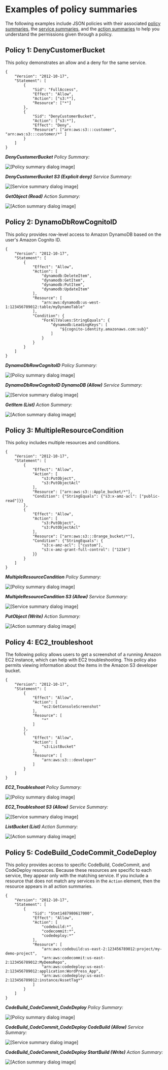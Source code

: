 # Examples of policy summaries<a name="access_policies_policy-summary-examples"></a>

The following examples include JSON policies with their associated [policy summaries](access_policies_understand-policy-summary.md), the [service summaries](access_policies_understand-service-summary.md), and the [action summaries](access_policies_understand-action-summary.md) to help you understand the permissions given through a policy\.

## Policy 1: DenyCustomerBucket<a name="example1"></a>

This policy demonstrates an allow and a deny for the same service\.

```
{
    "Version": "2012-10-17",
    "Statement": [
        {
            "Sid": "FullAccess",
            "Effect": "Allow",
            "Action": ["s3:*"],
            "Resource": ["*"]
        },
        {
            "Sid": "DenyCustomerBucket",
            "Action": ["s3:*"],
            "Effect": "Deny",
            "Resource": ["arn:aws:s3:::customer", "arn:aws:s3:::customer/*" ]
        }
    ]
}
```

***DenyCustomerBucket** Policy Summary:*

![\[Policy summary dialog image\]](http://docs.aws.amazon.com/IAM/latest/UserGuide/images/policies-summary-example1-dialog.png)

***DenyCustomerBucket S3 \(Explicit deny\)** Service Summary:*

![\[Service summary dialog image\]](http://docs.aws.amazon.com/IAM/latest/UserGuide/images/policies-summary-action-example1-dialog.png)

***GetObject \(Read\)** Action Summary:*

![\[Action summary dialog image\]](http://docs.aws.amazon.com/IAM/latest/UserGuide/images/policies-summary-resource-example1-dialog.png)

## Policy 2: DynamoDbRowCognitoID<a name="policy_example2"></a>

This policy provides row\-level access to Amazon DynamoDB based on the user's Amazon Cognito ID\.

```
{
    "Version": "2012-10-17",
    "Statement": [
        {
            "Effect": "Allow",
            "Action": [
                "dynamodb:DeleteItem",
                "dynamodb:GetItem",
                "dynamodb:PutItem",
                "dynamodb:UpdateItem"
            ],
            "Resource": [
                "arn:aws:dynamodb:us-west-1:123456789012:table/myDynamoTable"
            ],
            "Condition": {
                "ForAllValues:StringEquals": {
                    "dynamodb:LeadingKeys": [
                        "${cognito-identity.amazonaws.com:sub}"
                    ]
                }
            }
        }
    ]
}
```

***DynamoDbRowCognitoID** Policy Summary:*

![\[Policy summary dialog image\]](http://docs.aws.amazon.com/IAM/latest/UserGuide/images/policies-summary-example2-dialog.png)

***DynamoDbRowCognitoID DynamoDB \(Allow\)** Service Summary:*

![\[Service summary dialog image\]](http://docs.aws.amazon.com/IAM/latest/UserGuide/images/policies-summary-action-example2-dialog.png)

***GetItem \(List\)** Action Summary:*

![\[Action summary dialog image\]](http://docs.aws.amazon.com/IAM/latest/UserGuide/images/policies-summary-resource-example2-dialog.png)

## Policy 3: MultipleResourceCondition<a name="policy_example3"></a>

This policy includes multiple resources and conditions\.

```
{
    "Version": "2012-10-17",
    "Statement": [
        {
            "Effect": "Allow",
            "Action": [
                "s3:PutObject",
                "s3:PutObjectAcl"
            ],
            "Resource": ["arn:aws:s3:::Apple_bucket/*"],
            "Condition": {"StringEquals": {"s3:x-amz-acl": ["public-read"]}}
        },
        {
            "Effect": "Allow",
            "Action": [
                "s3:PutObject",
                "s3:PutObjectAcl"
            ],
            "Resource": ["arn:aws:s3:::Orange_bucket/*"],
            "Condition": {"StringEquals": {
                "s3:x-amz-acl": ["custom"],
                "s3:x-amz-grant-full-control": ["1234"]
            }}
        }
    ]
}
```

***MultipleResourceCondition** Policy Summary:*

![\[Policy summary dialog image\]](http://docs.aws.amazon.com/IAM/latest/UserGuide/images/policies-summary-example3-dialog.png)

***MultipleResourceCondition S3 \(Allow\)** Service Summary:*

![\[Service summary dialog image\]](http://docs.aws.amazon.com/IAM/latest/UserGuide/images/policies-summary-action-example3-dialog.png)

***PutObject \(Write\)** Action Summary:*

![\[Action summary dialog image\]](http://docs.aws.amazon.com/IAM/latest/UserGuide/images/policies-summary-resource-example3-dialog.png)

## Policy 4: EC2\_troubleshoot<a name="policy_example4"></a>

The following policy allows users to get a screenshot of a running Amazon EC2 instance, which can help with EC2 troubleshooting\. This policy also permits viewing information about the items in the Amazon S3 developer bucket\. 

```
{
    "Version": "2012-10-17",
    "Statement": [
        {
            "Effect": "Allow",
            "Action": [
                "ec2:GetConsoleScreenshot"
            ],
            "Resource": [
                "*"
            ]
        },
        {
            "Effect": "Allow",
            "Action": [
                "s3:ListBucket"
            ],
            "Resource": [
                "arn:aws:s3:::developer"
            ]
        }
    ]
}
```

***EC2\_Troubleshoot** Policy Summary:*

![\[Policy summary dialog image\]](http://docs.aws.amazon.com/IAM/latest/UserGuide/images/policies-summary-example4-dialog.png)

***EC2\_Troubleshoot S3 \(Allow\)** Service Summary:*

![\[Service summary dialog image\]](http://docs.aws.amazon.com/IAM/latest/UserGuide/images/policies-summary-action-example4-dialog.png)

***ListBucket \(List\)** Action Summary:*

![\[Action summary dialog image\]](http://docs.aws.amazon.com/IAM/latest/UserGuide/images/policies-summary-resource-example4-dialog.png)

## Policy 5: CodeBuild\_CodeCommit\_CodeDeploy<a name="example6"></a>

This policy provides access to specific CodeBuild, CodeCommit, and CodeDeploy resources\. Because these resources are specific to each service, they appear only with the matching service\. If you include a resource that does not match any services in the `Action` element, then the resource appears in all action summaries\.

```
{
    "Version": "2012-10-17",
    "Statement": [
        {
            "Sid": "Stmt1487980617000",
            "Effect": "Allow",
            "Action": [
                "codebuild:*",
                "codecommit:*",
                "codedeploy:*"
            ],
            "Resource": [
                "arn:aws:codebuild:us-east-2:123456789012:project/my-demo-project",
                "arn:aws:codecommit:us-east-2:123456789012:MyDemoRepo",
                "arn:aws:codedeploy:us-east-2:123456789012:application:WordPress_App",
                "arn:aws:codedeploy:us-east-2:123456789012:instance/AssetTag*"
            ]
        }
    ]
}
```

***CodeBuild\_CodeCommit\_CodeDeploy** Policy Summary:*

![\[Policy summary dialog image\]](http://docs.aws.amazon.com/IAM/latest/UserGuide/images/policies-summary-example6-dialog.png)

***CodeBuild\_CodeCommit\_CodeDeploy CodeBuild \(Allow\)** Service Summary:*

![\[Service summary dialog image\]](http://docs.aws.amazon.com/IAM/latest/UserGuide/images/policies-summary-action-example6-dialog.png)

***CodeBuild\_CodeCommit\_CodeDeploy StartBuild \(Write\)** Action Summary:*

![\[Action summary dialog image\]](http://docs.aws.amazon.com/IAM/latest/UserGuide/images/policies-summary-resource-example6-dialog.png)